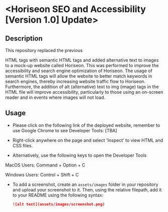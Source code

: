 # <Horiseon SEO and Accessibility [Version 1.0] Update>

## Description

This repository replaced the previous <div> HTML tags with semantic HTML tags and added alternative text to images to a mock-up website called Horiseon. This was performed to improve the accessibility and search engine optimization of Horiseon. The usage of semantic HTML tags will allow the website to better match keywords in search engines, thereby increasing website traffic flow to Horiseon. Furthermore, the addition of alt (alternative) text to img (image) tags in the HTML file will improve accessibility, particularly to those using an on-screen reader and in events where images will not load.

## Usage

* Please click on the following link of the deployed website, remember to use Google Chrome to see Developer Tools: [TBA]

* Right-click anywhere on the page and select 'Inspect' to view HTML and CSS files.

* Alternatively, use the following keys to open the Developer Tools

MacOS Users: Command + Option + C

Windows Users: Control + Shift + C

* To add a screenshot, create an `assets/images` folder in your repository and upload your screenshot to it. Then, using the relative filepath, add it to your README using the following syntax:

    ```md
    ![alt text](assets/images/screenshot.png)
    ```